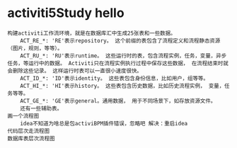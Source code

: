 # activiti5Study hello
    构建activiti工作流环境，就是在数据库汇中生成25张表和一些数据。
        ACT_RE_*: 'RE'表示repository。 这个前缀的表包含了流程定义和流程静态资源 （图片，规则，等等）。                                     
        ACT_RU_*: 'RU'表示runtime。 这些运行时的表，包含流程实例，任务，变量，异步任务，等运行中的数据。 Activiti只在流程实例执行过程中保存这些数据， 在流程结束时就会删除这些记录。 这样运行时表可以一直很小速度很快。                                        
        ACT_ID_*: 'ID'表示identity。 这些表包含身份信息，比如用户，组等等。                                        
        ACT_HI_*: 'HI'表示history。 这些表包含历史数据，比如历史流程实例， 变量，任务等等。                                       
        ACT_GE_*: 'GE'表示general。通用数据， 用于不同场景下，如存放资源文件。                                     
        还有一些辅助表。
    画一个流程图
        idea不知道为啥总是包activiBPM插件错误，忽略吧 解决：重启idea
    代码层次走流程图
    数据库表层次流程图